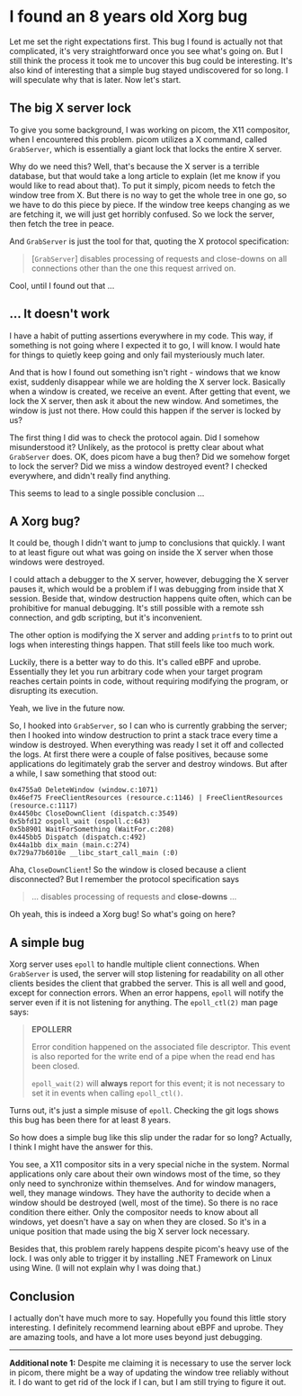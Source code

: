 # I found an 8 years old Xorg bug

Let me set the right expectations first. This bug I found is actually not that complicated, it's very straightforward once you see what's going on. But I still think the process it took me to uncover this bug could be interesting. It's also kind of interesting that a simple bug stayed undiscovered for so long. I will speculate why that is later. Now let's start.

## The big X server lock

To give you some background, I was working on picom, the X11 compositor, when I encountered this problem. picom utilizes a X command, called `GrabServer`, which is essentially a giant lock that locks the entire X server.

Why do we need this? Well, that's because the X server is a terrible database, but that would take a long article to explain (let me know if you would like to read about that). To put it simply, picom needs to fetch the window tree from X. But there is no way to get the whole tree in one go, so we have to do this piece by piece. If the window tree keeps changing as we are fetching it, we will just get horribly confused. So we lock the server, then fetch the tree in peace.

And `GrabServer` is just the tool for that, quoting the X protocol specification:

> \[`GrabServer`\] disables processing of requests and close-downs on all connections other than the one this request arrived on.

Cool, until I found out that ...

## ... It doesn't work

I have a habit of putting assertions everywhere in my code. This way, if something is not going where I expected it to go, I will know. I would hate for things to quietly keep going and only fail mysteriously much later.

And that is how I found out something isn't right - windows that we know exist, suddenly disappear while we are holding the X server lock. Basically when a window is created, we receive an event. After getting that event, we lock the X server, then ask it about the new window. And sometimes, the window is just not there. How could this happen if the server is locked by us?

The first thing I did was to check the protocol again. Did I somehow misunderstood it? Unlikely, as the protocol is pretty clear about what `GrabServer` does. OK, does picom have a bug then? Did we somehow forget to lock the server? Did we miss a window destroyed event? I checked everywhere, and didn't really find anything.

This seems to lead to a single possible conclusion ...

## A Xorg bug?

It could be, though I didn't want to jump to conclusions that quickly. I want to at least figure out what was going on inside the X server when those windows were destroyed.

I could attach a debugger to the X server, however, debugging the X server pauses it, which would be a problem if I was debugging from inside that X session. Beside that, window destruction happens quite often, which can be prohibitive for manual debugging. It's still possible with a remote ssh connection, and gdb scripting, but it's inconvenient. 

The other option is modifying the X server and adding `printf`s to to print out logs when interesting things happen. That still feels like too much work.

Luckily, there is a better way to do this. It's called eBPF and uprobe. Essentially they let you run arbitrary code when your target program reaches certain points in code, without requiring modifying the program, or disrupting its execution.

Yeah, we live in the future now.

So, I hooked into `GrabServer`, so I can who is currently grabbing the server; then I hooked into window destruction to print a stack trace every time a window is destroyed. When everything was ready I set it off and collected the logs. At first there were a couple of false positives, because some applications do legitimately grab the server and destroy windows. But after a while, I saw something that stood out:

```
0x4755a0 DeleteWindow (window.c:1071)
0x46ef75 FreeClientResources (resource.c:1146) | FreeClientResources (resource.c:1117)
0x4450bc CloseDownClient (dispatch.c:3549)
0x5bfd12 ospoll_wait (ospoll.c:643)
0x5b8901 WaitForSomething (WaitFor.c:208)
0x445bb5 Dispatch (dispatch.c:492)
0x44a1bb dix_main (main.c:274)
0x729a77b6010e __libc_start_call_main (:0)
```

Aha, `CloseDownClient`! So the window is closed because a client disconnected? But I remember the protocol specification says

> ... disables processing of requests and **close-downs** ...

Oh yeah, this is indeed a Xorg bug! So what's going on here?

## A simple bug

Xorg server uses `epoll` to handle multiple client connections. When `GrabServer` is used, the server will stop listening for readability on all other clients besides the client that grabbed the server. This is all well and good, except for connection errors. When an error happens, `epoll` will notify the server even if it is not listening for anything. The `epoll_ctl(2)` man page says:

> **EPOLLERR**
> 
> Error condition happened on the associated file descriptor. This event is also reported for the write end of a pipe when the read end has been closed.
> 
> `epoll_wait(2)` will **always** report for this event; it is not necessary to set it in events when  calling `epoll_ctl()`.

Turns out, it's just a simple misuse of `epoll`. Checking the git logs shows this bug has been there for at least 8 years.

So how does a simple bug like this slip under the radar for so long? Actually, I think I might have the answer for this.

You see, a X11 compositor sits in a very special niche in the system. Normal applications only care about their own windows most of the time, so they only need to synchronize within themselves. And for window managers, well, they manage windows. They have the authority to decide when a window should be destroyed (well, most of the time). So there is no race condition there either. Only the compositor needs to know about all windows, yet doesn't have a say on when they are closed. So it's in a unique position that made using the big X server lock necessary.

Besides that, this problem rarely happens despite picom's heavy use of the lock. I was only able to trigger it by installing .NET Framework on Linux using Wine. (I will not explain why I was doing that.)

## Conclusion

I actually don't have much more to say. Hopefully you found this little story interesting. I definitely recommend learning about eBPF and uprobe. They are amazing tools, and have a lot more uses beyond just debugging.

* * *

**Additional note 1:** Despite me claiming it is necessary to use the server lock in picom, there might be a way of updating the window tree reliably without it. I do want to get rid of the lock if I can, but I am still trying to figure it out.
